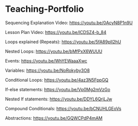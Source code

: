 # Teaching-Portfolio

Sequencing Explanation Video:
https://youtu.be/0AcyN8P1n9U

Lesson Plan Video:
https://youtu.be/lCDSZ4-b_84

Loops explained (Repeats):
https://youtu.be/5fA89plI2hU

Nested Loops:
https://youtu.be/bMfPxX6WUUU

Events:
https://youtu.be/WhYEWaaaXwc

Variables:
https://youtu.be/NoRokyby3O8

Conditional Loops:
https://youtu.be/4az3N5FppGQ

If-else statements: 
https://youtu.be/Vp0Mg2mVzGo

Nested If statements:
https://youtu.be/DDYL6QrjLJw

Compound Conditionals:
https://youtu.be/bCNUHLGEoVs

Abstractions: 
https://youtu.be/GQWCPdP4mAM
